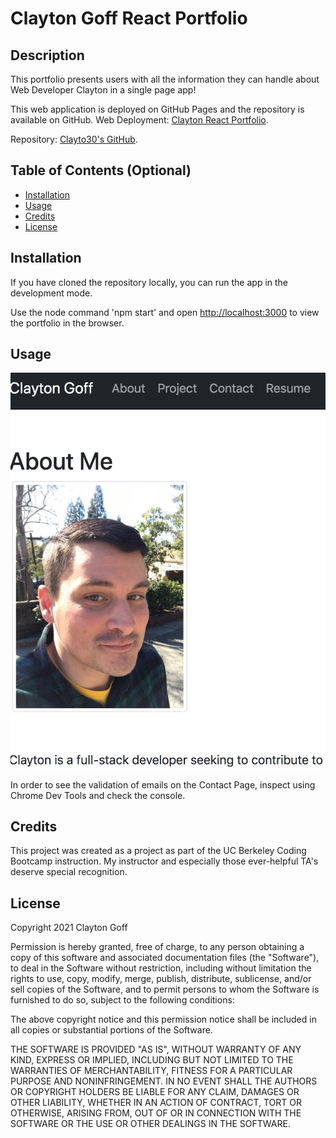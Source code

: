 # Clayton Goff React Portfolio

## Description 

This portfolio presents users with all the information they can handle about Web Developer Clayton in a single page app!

This web application is deployed on GitHub Pages and the repository is available on GitHub.
Web Deployment: [Clayton React Portfolio]( https://clayto30.github.io/react-portfolio/).

Repository: [Clayto30's GitHub](https://github.com/Clayto30/react-portfolio).

## Table of Contents (Optional)

* [Installation](#installation)
* [Usage](#usage)
* [Credits](#credits)
* [License](#license)


## Installation

If you have cloned the repository locally, you can run the app in the development mode.

Use the node command 'npm start' and open [http://localhost:3000](http://localhost:3000) to view the portfolio in the browser.

## Usage 

![alt text](public/assets/images/screenshot.jpg)

In order to see the validation of emails on the Contact Page, inspect using Chrome Dev Tools and check the console.

## Credits

This project was created as a project as part of the UC Berkeley Coding Bootcamp instruction. My instructor and especially those ever-helpful TA's deserve special recognition.

## License

Copyright 2021 Clayton Goff

Permission is hereby granted, free of charge, to any person obtaining a copy of this software and associated documentation files (the "Software"), to deal in the Software without restriction, including without limitation the rights to use, copy, modify, merge, publish, distribute, sublicense, and/or sell copies of the Software, and to permit persons to whom the Software is furnished to do so, subject to the following conditions:

The above copyright notice and this permission notice shall be included in all copies or substantial portions of the Software.

THE SOFTWARE IS PROVIDED "AS IS", WITHOUT WARRANTY OF ANY KIND, EXPRESS OR IMPLIED, INCLUDING BUT NOT LIMITED TO THE WARRANTIES OF MERCHANTABILITY, FITNESS FOR A PARTICULAR PURPOSE AND NONINFRINGEMENT. IN NO EVENT SHALL THE AUTHORS OR COPYRIGHT HOLDERS BE LIABLE FOR ANY CLAIM, DAMAGES OR OTHER LIABILITY, WHETHER IN AN ACTION OF CONTRACT, TORT OR OTHERWISE, ARISING FROM, OUT OF OR IN CONNECTION WITH THE SOFTWARE OR THE USE OR OTHER DEALINGS IN THE SOFTWARE.